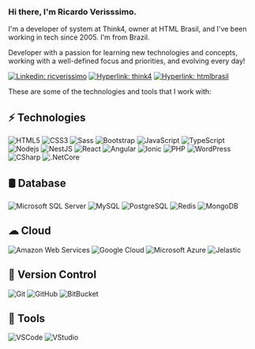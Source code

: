 ### Hi there, I'm Ricardo Verisssimo.

I'm a developer of system at Think4, owner at HTML Brasil, and I've been working in tech since 2005. I'm from Brazil.

Developer with a passion for learning new technologies and concepts, working with a well-defined focus and priorities, and evolving every day!

[![Linkedin: ricverissimo](https://img.shields.io/badge/-Linkedin-blue?style=flat-square&logo=Linkedin&logoColor=white&link=https://www.linkedin.com/in/ricverissimo/)](https://www.linkedin.com/in/ricverissimo/) [![Hyperlink: think4](https://img.shields.io/badge/-%F0%9F%94%97%20Think4-fdd600?style=flat-square&logo=hyperlink&link=https://www.think4.com.br)](https://www.think4.com.br) [![Hyperlink: htmlbrasil](https://img.shields.io/badge/-%F0%9F%94%97%20HTML%20Brasil-039919?style=flat-square&logo=hyperlink&link=https://www.htmlbrasil.com.br)](https://www.htmlbrasil.com.br)

These are some of the technologies and tools that I work with:

## ⚡ Technologies
![HTML5](https://img.shields.io/badge/-HTML5-E34F26?style=flat-square&logo=html5&logoColor=white)
![CSS3](https://img.shields.io/badge/-CSS3-1572B6?style=flat-square&logo=css3&logoColor=white)
![Sass](https://img.shields.io/badge/-Sass-CC6699?style=flat-square&logo=sass&logoColor=white)
![Bootstrap](https://img.shields.io/badge/-Bootstrap-563D7C?style=flat-square&logo=bootstrap&logoColor=white)
![JavaScript](https://img.shields.io/badge/-JavaScript-2C2255?style=flat-square&logo=javascript&logoColor=white)
![TypeScript](https://img.shields.io/badge/-TypeScript-orange?style=flat-square&logo=typescript&logoColor=white)
![Nodejs](https://img.shields.io/badge/-Nodejs-339933?style=flat-square&logo=Node.js&logoColor=white)
![NestJS](https://img.shields.io/badge/-NestJS-E0234E?style=flat-square&logo=nestjs&logoColor=white)
![React](https://img.shields.io/badge/-React-purple?style=flat-square&logo=react&logoColor=white)
![Angular](https://img.shields.io/badge/-Angular-blue?style=flat-square&logo=angular&logoColor=white)
![Ionic](https://img.shields.io/badge/-Ionic-3880FF?style=flat-square&logo=ionic&logoColor=white)
![PHP](https://img.shields.io/badge/-PHP-2C2255?style=flat-square&logo=php&logoColor=white)
![WordPress](https://img.shields.io/badge/-WordPress-blue?style=flat-square&logo=wordpress&logoColor=white)
![CSharp](https://img.shields.io/badge/-CSharp-gray?style=flat-square&logo=csharp&logoColor=white)
![.NetCore](https://img.shields.io/badge/-.NetCore-131921?style=flat-square&logo=csharp&logoColor=white)

## 🛢️ Database
![Microsoft SQL Server](https://img.shields.io/badge/-SQL%20Server-CC2927?style=flat-square&logo=microsoft-sql-server&logoColor=white)
![MySQL](https://img.shields.io/badge/-MySQL-3880FF?style=flat-square&logo=mysql&logoColor=white)
![PostgreSQL](https://img.shields.io/badge/-PostgreSQL-4479A1?style=flat-square&logo=postgresql&logoColor=white)
![Redis](https://img.shields.io/badge/-Redis-pink?style=flat-square&logo=Redis&logoColor=white)
![MongoDB](https://img.shields.io/badge/-MongoDB-green?style=flat-square&logo=mongodb&logoColor=white)

## ☁ Cloud
![Amazon Web Services](https://img.shields.io/badge/Amazon%20Web%20Services-131921?style=flat-square&logo=amazon&logoColor=white)
![Google Cloud](https://img.shields.io/badge/Google%20Cloud-E0234E?style=flat-square&logo=google-cloud&logoColor=white)
![Microsoft Azure](https://img.shields.io/badge/Microsoft%20Azure-0089D6?style=flat-square&logo=microsoft-azure&logoColor=white)
![Jelastic](https://img.shields.io/badge/-%E2%AC%A0%20Jelastic-0089D6?style=flat-square&logo=ciclone&logoColor=white)

## 🌿 Version Control
![Git](https://img.shields.io/badge/-Git-gray?style=flat-square&logo=git&logoColor=white)
![GitHub](https://img.shields.io/badge/-GitHub-purple?style=flat-square&logo=github&logoColor=white)
![BitBucket](https://img.shields.io/badge/-BitBucket-darkblue?style=flat-square&logo=bitbucket&logoColor=white)

## 🧰 Tools
![VSCode](https://img.shields.io/badge/-VSCode-007ACC?style=flat-square&logo=visual-studio-code&logoColor=white)
![VStudio](https://img.shields.io/badge/-VSudio-2C2255?style=flat-square&logo=visual-studio&logoColor=white)

